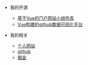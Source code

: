 * 我的开源
  * [基于Vue的门户网站小组件库](https://github.com/HongqingCao/vue-portal-webUI)
  * [Vue构建的github数据可视化平台](https://github.com/HongqingCao/GitDataV)

* 我的相关
  * [个人网站](http://www.codercao.top/)
  * [github](https://github.com/HongqingCao)
  * [掘金](https://juejin.im/user/57b94b608ac2470062e21b20)